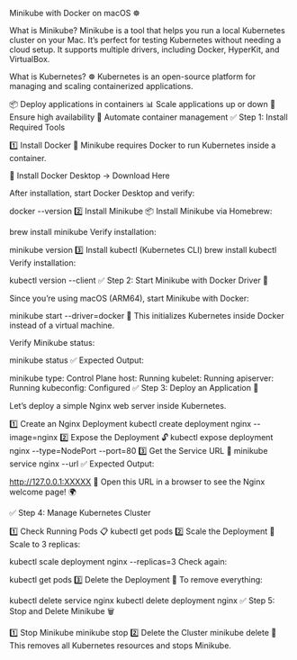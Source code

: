 Minikube with Docker on macOS ☸️

What is Minikube?
Minikube is a tool that helps you run a local Kubernetes cluster on your Mac. It’s perfect for testing Kubernetes without needing a cloud setup. It supports multiple drivers, including Docker, HyperKit, and VirtualBox.

What is Kubernetes? ☸️
Kubernetes is an open-source platform for managing and scaling containerized applications.

📦 Deploy applications in containers
📊 Scale applications up or down
🔄 Ensure high availability
🎯 Automate container management
✅ Step 1: Install Required Tools

1️⃣ Install Docker 🐋
Minikube requires Docker to run Kubernetes inside a container.

🔹 Install Docker Desktop → Download Here

After installation, start Docker Desktop and verify:

docker --version
2️⃣ Install Minikube 📦
Install Minikube via Homebrew:

brew install minikube
Verify installation:

minikube version
3️⃣ Install kubectl (Kubernetes CLI)
brew install kubectl
Verify installation:

kubectl version --client
✅ Step 2: Start Minikube with Docker Driver 🐳

Since you’re using macOS (ARM64), start Minikube with Docker:

minikube start --driver=docker
📌 This initializes Kubernetes inside Docker instead of a virtual machine.

Verify Minikube status:

minikube status
✅ Expected Output:

minikube
type: Control Plane
host: Running
kubelet: Running
apiserver: Running
kubeconfig: Configured
✅ Step 3: Deploy an Application 🚀

Let’s deploy a simple Nginx web server inside Kubernetes.

1️⃣ Create an Nginx Deployment
kubectl create deployment nginx --image=nginx
2️⃣ Expose the Deployment 🔓
kubectl expose deployment nginx --type=NodePort --port=80
3️⃣ Get the Service URL 🔗
minikube service nginx --url
✅ Expected Output:

http://127.0.0.1:XXXXX
📌 Open this URL in a browser to see the Nginx welcome page! 🌍

✅ Step 4: Manage Kubernetes Cluster

1️⃣ Check Running Pods 📋
kubectl get pods
2️⃣ Scale the Deployment 📏
Scale to 3 replicas:

kubectl scale deployment nginx --replicas=3
Check again:

kubectl get pods
3️⃣ Delete the Deployment 🧹
To remove everything:

kubectl delete service nginx
kubectl delete deployment nginx
✅ Step 5: Stop and Delete Minikube 🗑️

1️⃣ Stop Minikube
minikube stop
2️⃣ Delete the Cluster
minikube delete
📌 This removes all Kubernetes resources and stops Minikube.

